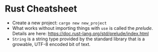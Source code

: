 # Rust Cheatsheet

- Create a new project: `cargo new new_project`
- What works without importing things with `use` is called the _prelude_.
  Details are here: https://doc.rust-lang.org/std/prelude/index.html
- `String` is a string type provided by the standard library that is a growable,
  UTF-8 encoded bit of text.
